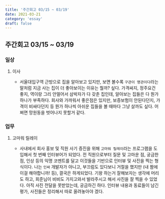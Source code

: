 ```yaml
---
title: '주간회고 03/15 ~ 03/19'
date: 2021-03-21
category: 'essay'
draft: false
---
```


## 주간회고 03/15 ~ 03/19

### 일상

1. 이사

   - 서울대입구역 근방으로 집을 알아보고 있지만, 보면 볼수록 `구관이 명관이다`라는 말처럼 지금 사는 집이 더 좋아보이는 이유는 뭘까? 싶다. 가격싸지, 정주요건 좋지, 역이랑 그리 안멀어서 삼박자가 다 갖춘 집인데, 알아보는 집들은 다 뭔가 하나가 부족하다. 회사와 가까워서 좋은점은 있지만, 보증보험이 안된다던지, 가격이 비싸다던지 등 뭔가 하나씩 아쉬운 집들을 볼 때마다 그냥 살까도 싶다. 어쩌면 망원동을 벗어나지 못할거 같다.

### 업무

1. 고마워 릴레이

   - 사내에서 회사 홍보 및 직원 사기 증진을 위해 `고마워 릴레이`라는 프로그램을 도입해서 첫 번째 인터뷰어가 되었다.
     전 직원으로부터 질문 및 고마운 점, 궁금한 점, 인상 등의 익명 코멘트를 달고 이것들을 기반으로 인터뷰 및 사진을 찍는 형식이다. 나는 `인싸` 개발자가 아니고, 부끄럼도 있다보니 거절을 했지만 (내 짬에 이걸 해야합니까! 등), 결국은 하게되었다. 기왕 하는거 잘해보자는 생각에 머리도 하고, 회준님이 비비도 가지고와서 발라주시고 해서 사진을 잘 찍을 수 있었다. 아직 사진 전달을 못받았는데, 궁금하긴 하다. 인터뷰 내용과 동료들이 남긴 평가, 사진들은 정리해서 따로 올려놓아야 겠다.
